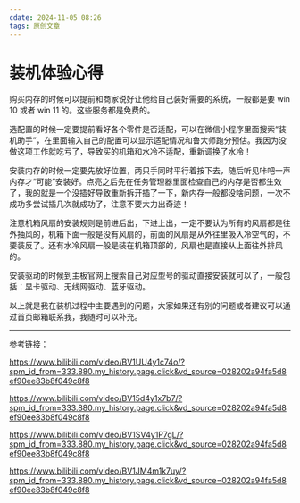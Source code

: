 ```yaml
---
cdate: 2024-11-05 08:26
tags: 原创文章 
---
```


# 装机体验心得

购买内存的时候可以提前和商家说好让他给自己装好需要的系统，一般都是要 win 10 或者 win 11 的。这些服务都是免费的。

选配置的时候一定要提前看好各个零件是否适配，可以在微信小程序里面搜索“装机助手”，在里面输入自己的配置可以显示适配情况和鲁大师跑分预估。我因为没做这项工作就吃亏了，导致买的机箱和水冷不适配，重新调换了水冷！

安装内存的时候一定要先放好位置，两只手同时平行着按下去，随后听见咔吧一声内存才“可能”安装好。点亮之后先在任务管理器里面检查自己的内存是否都生效了，我的就是一个没插好导致重新拆开插了一下，新内存一般都没啥问题，一次不成功多尝试插几次就成功了，注意不要大力出奇迹！

注意机箱风扇的安装规则是前进后出，下进上出，一定不要认为所有的风扇都是往外抽风的，机箱下面一般是没有风扇的，前面的风扇是从外往里吸入冷空气的，不要装反了。还有水冷风扇一般是装在机箱顶部的，风扇也是直接从上面往外排风的。

安装驱动的时候到主板官网上搜索自己对应型号的驱动直接安装就可以了，一般包括：显卡驱动、无线网驱动、蓝牙驱动。

以上就是我在装机过程中主要遇到的问题，大家如果还有别的问题或者建议可以通过首页邮箱联系我，我随时可以补充。

---

参考链接：

https://www.bilibili.com/video/BV1UU4y1c74o/?spm_id_from=333.880.my_history.page.click&vd_source=028202a94fa5d8ef90ee83b8f049c8f8

https://www.bilibili.com/video/BV15d4y1x7b7/?spm_id_from=333.880.my_history.page.click&vd_source=028202a94fa5d8ef90ee83b8f049c8f8

https://www.bilibili.com/video/BV1SV4y1P7gL/?spm_id_from=333.880.my_history.page.click&vd_source=028202a94fa5d8ef90ee83b8f049c8f8

https://www.bilibili.com/video/BV1JM4m1k7uy/?spm_id_from=333.880.my_history.page.click&vd_source=028202a94fa5d8ef90ee83b8f049c8f8